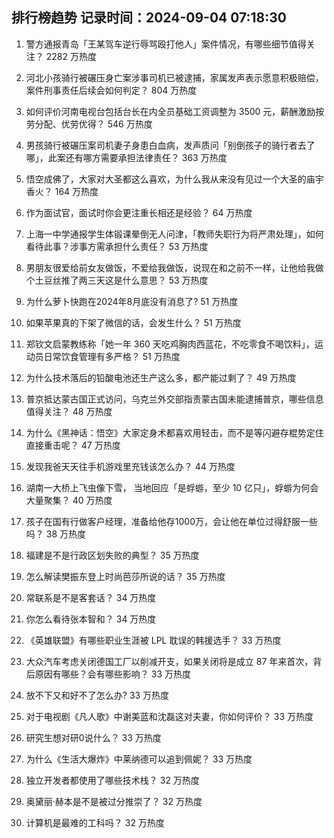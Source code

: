 
## 排行榜趋势 记录时间：2024-09-04 07:18:30
  
  1. 警方通报青岛「王某驾车逆行辱骂殴打他人」案件情况，有哪些细节值得关注？ 2282 万热度
    
  2. 河北小孩骑行被碾压身亡案涉事司机已被逮捕，家属发声表示愿意积极赔偿，案件刑事责任后续会如何判定？ 804 万热度
    
  3. 如何评价河南电视台包括台长在内全员基础工资调整为 3500 元，薪酬激励按劳分配、优劳优得？ 546 万热度
    
  4. 男孩骑行被碾压案司机妻子身患白血病，发声质问「别倒孩子的骑行者去了哪」，此案还有哪方需要承担法律责任？ 363 万热度
    
  5. 悟空成佛了，大家对大圣都这么喜欢，为什么我从来没有见过一个大圣的庙宇香火？ 164 万热度
    
  6. 作为面试官，面试时你会更注重长相还是经验？ 64 万热度
    
  7. 上海一中学通报学生体锻课晕倒无人问津，「教师失职行为将严肃处理」，如何看待此事？涉事方需承担什么责任？ 53 万热度
    
  8. 男朋友很爱给前女友做饭，不爱给我做饭，说现在和之前不一样，让他给我做个土豆丝推了两三天这是什么意思？ 53 万热度
    
  9. 为什么萝卜快跑在2024年8月底没有消息了? 51 万热度
    
  10. 如果苹果真的下架了微信的话，会发生什么？ 51 万热度
    
  11. 郑钦文启蒙教练称「她一年 360 天吃鸡胸肉西蓝花，不吃零食不喝饮料」，运动员日常饮食管理有多严格？ 51 万热度
    
  12. 为什么技术落后的铅酸电池还生产这么多，都产能过剩了？ 49 万热度
    
  13. 普京抵达蒙古国正式访问，乌克兰外交部指责蒙古国未能逮捕普京，哪些信息值得关注？ 48 万热度
    
  14. 为什么《黑神话：悟空》大家定身术都喜欢用轻击，而不是等闪避存棍势定住直接重击呢？ 47 万热度
    
  15. 发现我爸天天往手机游戏里充钱该怎么办？ 44 万热度
    
  16. 湖南一大桥上飞虫像下雪， 当地回应「是蜉蝣，至少 10 亿只」，蜉蝣为何会大量聚集？ 40 万热度
    
  17. 孩子在国有行做客户经理，准备给他存1000万，会让他在单位过得舒服一些吗？ 38 万热度
    
  18. 福建是不是行政区划失败的典型？ 35 万热度
    
  19. 怎么解读樊振东登上时尚芭莎所说的话？ 35 万热度
    
  20. 常联系是不是客套话？ 34 万热度
    
  21. 你怎么看待张本智和？ 34 万热度
    
  22. 《英雄联盟》有哪些职业生涯被 LPL 耽误的韩援选手？ 33 万热度
    
  23. 大众汽车考虑关闭德国工厂以削减开支，如果关闭将是成立 87 年来首次，背后原因有哪些？会有哪些影响？ 33 万热度
    
  24. 放不下又和好不了怎么办? 33 万热度
    
  25. 对于电视剧《凡人歌》中谢美蓝和沈磊这对夫妻，你如何评价？ 33 万热度
    
  26. 研究生想对研0说什么？ 33 万热度
    
  27. 为什么《生活大爆炸》中莱纳德可以追到佩妮？ 33 万热度
    
  28. 独立开发者都使用了哪些技术栈？ 32 万热度
    
  29. 奥黛丽·赫本是不是被过分推崇了？ 32 万热度
    
  30. 计算机是最难的工科吗？ 32 万热度
    